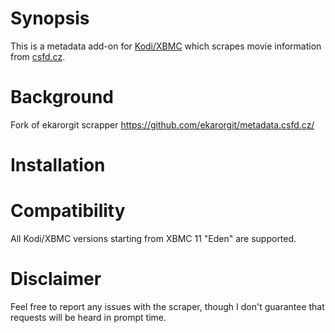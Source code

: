 Synopsis
========

This is a metadata add-on for [Kodi/XBMC](http://kodi.tv/) which scrapes movie information from [csfd.cz](http://www.csfd.cz/).

Background
==========

Fork of ekarorgit scrapper https://github.com/ekarorgit/metadata.csfd.cz/

Installation
============


Compatibility
=============

All Kodi/XBMC versions starting from XBMC 11 "Eden" are supported.

Disclaimer
==========

Feel free to report any issues with the scraper, though I don't guarantee that requests will be heard in prompt time.
